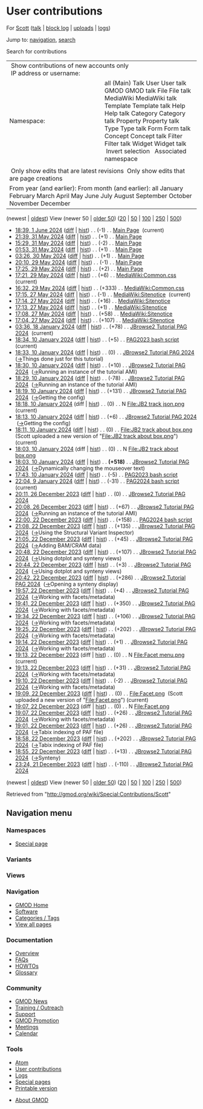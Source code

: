 <div id="mw-page-base" class="noprint">

</div>

<div id="mw-head-base" class="noprint">

</div>

<div id="content" class="mw-body" role="main">

<span id="top"></span>

<div id="mw-js-message" style="display:none;">

</div>



# <span dir="auto">User contributions</span>

<div id="bodyContent">

<div id="contentSub">

For [Scott](/wiki/User:Scott "User:Scott")
([talk](/wiki/User_talk:Scott "User talk:Scott") \| [block
log](/mediawiki/index.php?title=Special:Log/block&page=User%3AScott "Special:Log/block")
\| [uploads](/wiki/Special:ListFiles/Scott "Special:ListFiles/Scott") \|
[logs](/wiki/Special:Log/Scott "Special:Log/Scott"))

</div>

<div id="jump-to-nav" class="mw-jump">

Jump to: [navigation](#mw-navigation), [search](#p-search)

</div>

<div id="mw-content-text">

Search for contributions

<table class="mw-contributions-table">
<colgroup>
<col style="width: 50%" />
<col style="width: 50%" />
</colgroup>
<tbody>
<tr class="odd">
<td colspan="2"> Show contributions of new accounts only<br />
 IP address or username:</td>
</tr>
<tr class="even">
<td class="mw-label">Namespace:</td>
<td>all (Main) Talk User User talk GMOD GMOD talk File File talk
MediaWiki MediaWiki talk Template Template talk Help Help talk Category
Category talk Property Property talk Type Type talk Form Form talk
Concept Concept talk Filter Filter talk Widget Widget talk  
 Invert selection 
 Associated namespace </td>
</tr>
<tr class="odd">
<td colspan="2"></td>
</tr>
<tr class="even">
<td colspan="2"> Only show edits that are latest revisions
 Only show edits that are page creations</td>
</tr>
<tr class="odd">
<td colspan="2">From year (and earlier): From month (and earlier): all
January February March April May June July August September October
November December</td>
</tr>
</tbody>
</table>

(newest \| <a
href="/mediawiki/index.php?title=Special:Contributions/Scott&amp;dir=prev&amp;target=Scott"
class="mw-lastlink" rel="last"
title="Special:Contributions/Scott">oldest</a>) View (newer 50 \| <a
href="/mediawiki/index.php?title=Special:Contributions/Scott&amp;offset=20231221232427&amp;target=Scott"
class="mw-nextlink" rel="next" title="Special:Contributions/Scott">older
50</a>) (<a
href="/mediawiki/index.php?title=Special:Contributions/Scott&amp;offset=&amp;limit=20&amp;target=Scott"
class="mw-numlink" title="Special:Contributions/Scott">20</a> \| <a
href="/mediawiki/index.php?title=Special:Contributions/Scott&amp;offset=&amp;limit=50&amp;target=Scott"
class="mw-numlink" title="Special:Contributions/Scott">50</a> \| <a
href="/mediawiki/index.php?title=Special:Contributions/Scott&amp;offset=&amp;limit=100&amp;target=Scott"
class="mw-numlink" title="Special:Contributions/Scott">100</a> \| <a
href="/mediawiki/index.php?title=Special:Contributions/Scott&amp;offset=&amp;limit=250&amp;target=Scott"
class="mw-numlink" title="Special:Contributions/Scott">250</a> \| <a
href="/mediawiki/index.php?title=Special:Contributions/Scott&amp;offset=&amp;limit=500&amp;target=Scott"
class="mw-numlink" title="Special:Contributions/Scott">500</a>)

- <a href="/mediawiki/index.php?title=Main_Page&amp;oldid=28584"
  class="mw-changeslist-date" title="Main Page">18:39, 1 June 2024</a>
  ([diff](/mediawiki/index.php?title=Main_Page&diff=prev&oldid=28584 "Main Page")
  \|
  [hist](/mediawiki/index.php?title=Main_Page&action=history "Main Page"))
  <span class="mw-changeslist-separator">. .</span>
  <span class="mw-plusminus-neg" dir="ltr"
  title="4,613 bytes after change">(-1)</span>‎
  <span class="mw-changeslist-separator">. .</span>
  <a href="/wiki/Main_Page" class="mw-contributions-title"
  title="Main Page">Main Page</a> ‎
  <span class="mw-uctop">(current)</span>
- <a href="/mediawiki/index.php?title=Main_Page&amp;oldid=28583"
  class="mw-changeslist-date" title="Main Page">21:39, 31 May 2024</a>
  ([diff](/mediawiki/index.php?title=Main_Page&diff=prev&oldid=28583 "Main Page")
  \|
  [hist](/mediawiki/index.php?title=Main_Page&action=history "Main Page"))
  <span class="mw-changeslist-separator">. .</span>
  <span class="mw-plusminus-pos" dir="ltr"
  title="4,614 bytes after change">(+1)</span>‎
  <span class="mw-changeslist-separator">. .</span>
  <a href="/wiki/Main_Page" class="mw-contributions-title"
  title="Main Page">Main Page</a> ‎
- <a href="/mediawiki/index.php?title=Main_Page&amp;oldid=28582"
  class="mw-changeslist-date" title="Main Page">15:29, 31 May 2024</a>
  ([diff](/mediawiki/index.php?title=Main_Page&diff=prev&oldid=28582 "Main Page")
  \|
  [hist](/mediawiki/index.php?title=Main_Page&action=history "Main Page"))
  <span class="mw-changeslist-separator">. .</span>
  <span class="mw-plusminus-neg" dir="ltr"
  title="4,613 bytes after change">(-2)</span>‎
  <span class="mw-changeslist-separator">. .</span>
  <a href="/wiki/Main_Page" class="mw-contributions-title"
  title="Main Page">Main Page</a> ‎
- <a href="/mediawiki/index.php?title=Main_Page&amp;oldid=28581"
  class="mw-changeslist-date" title="Main Page">01:53, 31 May 2024</a>
  ([diff](/mediawiki/index.php?title=Main_Page&diff=prev&oldid=28581 "Main Page")
  \|
  [hist](/mediawiki/index.php?title=Main_Page&action=history "Main Page"))
  <span class="mw-changeslist-separator">. .</span>
  <span class="mw-plusminus-pos" dir="ltr"
  title="4,615 bytes after change">(+1)</span>‎
  <span class="mw-changeslist-separator">. .</span>
  <a href="/wiki/Main_Page" class="mw-contributions-title"
  title="Main Page">Main Page</a> ‎
- <a href="/mediawiki/index.php?title=Main_Page&amp;oldid=28580"
  class="mw-changeslist-date" title="Main Page">03:26, 30 May 2024</a>
  ([diff](/mediawiki/index.php?title=Main_Page&diff=prev&oldid=28580 "Main Page")
  \|
  [hist](/mediawiki/index.php?title=Main_Page&action=history "Main Page"))
  <span class="mw-changeslist-separator">. .</span>
  <span class="mw-plusminus-pos" dir="ltr"
  title="4,614 bytes after change">(+1)</span>‎
  <span class="mw-changeslist-separator">. .</span>
  <a href="/wiki/Main_Page" class="mw-contributions-title"
  title="Main Page">Main Page</a> ‎
- <a href="/mediawiki/index.php?title=Main_Page&amp;oldid=28579"
  class="mw-changeslist-date" title="Main Page">20:10, 29 May 2024</a>
  ([diff](/mediawiki/index.php?title=Main_Page&diff=prev&oldid=28579 "Main Page")
  \|
  [hist](/mediawiki/index.php?title=Main_Page&action=history "Main Page"))
  <span class="mw-changeslist-separator">. .</span>
  <span class="mw-plusminus-neg" dir="ltr"
  title="4,613 bytes after change">(-1)</span>‎
  <span class="mw-changeslist-separator">. .</span>
  <a href="/wiki/Main_Page" class="mw-contributions-title"
  title="Main Page">Main Page</a> ‎
- <a href="/mediawiki/index.php?title=Main_Page&amp;oldid=28578"
  class="mw-changeslist-date" title="Main Page">17:25, 29 May 2024</a>
  ([diff](/mediawiki/index.php?title=Main_Page&diff=prev&oldid=28578 "Main Page")
  \|
  [hist](/mediawiki/index.php?title=Main_Page&action=history "Main Page"))
  <span class="mw-changeslist-separator">. .</span>
  <span class="mw-plusminus-pos" dir="ltr"
  title="4,614 bytes after change">(+2)</span>‎
  <span class="mw-changeslist-separator">. .</span>
  <a href="/wiki/Main_Page" class="mw-contributions-title"
  title="Main Page">Main Page</a> ‎
- <a
  href="/mediawiki/index.php?title=MediaWiki:Common.css&amp;oldid=28577"
  class="mw-changeslist-date" title="MediaWiki:Common.css">17:21, 29 May
  2024</a>
  ([diff](/mediawiki/index.php?title=MediaWiki:Common.css&diff=prev&oldid=28577 "MediaWiki:Common.css")
  \|
  [hist](/mediawiki/index.php?title=MediaWiki:Common.css&action=history "MediaWiki:Common.css"))
  <span class="mw-changeslist-separator">. .</span>
  <span class="mw-plusminus-pos" dir="ltr"
  title="7,367 bytes after change">(+6)</span>‎
  <span class="mw-changeslist-separator">. .</span>
  <a href="/wiki/MediaWiki:Common.css" class="mw-contributions-title"
  title="MediaWiki:Common.css">MediaWiki:Common.css</a> ‎
  <span class="mw-uctop">(current)</span>
- <a
  href="/mediawiki/index.php?title=MediaWiki:Common.css&amp;oldid=28576"
  class="mw-changeslist-date" title="MediaWiki:Common.css">16:32, 29 May
  2024</a>
  ([diff](/mediawiki/index.php?title=MediaWiki:Common.css&diff=prev&oldid=28576 "MediaWiki:Common.css")
  \|
  [hist](/mediawiki/index.php?title=MediaWiki:Common.css&action=history "MediaWiki:Common.css"))
  <span class="mw-changeslist-separator">. .</span>
  <span class="mw-plusminus-pos" dir="ltr"
  title="7,361 bytes after change">(+333)</span>‎
  <span class="mw-changeslist-separator">. .</span>
  <a href="/wiki/MediaWiki:Common.css" class="mw-contributions-title"
  title="MediaWiki:Common.css">MediaWiki:Common.css</a> ‎
- <a
  href="/mediawiki/index.php?title=MediaWiki:Sitenotice&amp;oldid=28575"
  class="mw-changeslist-date" title="MediaWiki:Sitenotice">17:15, 27 May
  2024</a>
  ([diff](/mediawiki/index.php?title=MediaWiki:Sitenotice&diff=prev&oldid=28575 "MediaWiki:Sitenotice")
  \|
  [hist](/mediawiki/index.php?title=MediaWiki:Sitenotice&action=history "MediaWiki:Sitenotice"))
  <span class="mw-changeslist-separator">. .</span>
  <span class="mw-plusminus-neg" dir="ltr"
  title="181 bytes after change">(-1)</span>‎
  <span class="mw-changeslist-separator">. .</span>
  <a href="/wiki/MediaWiki:Sitenotice" class="mw-contributions-title"
  title="MediaWiki:Sitenotice">MediaWiki:Sitenotice</a> ‎
  <span class="mw-uctop">(current)</span>
- <a
  href="/mediawiki/index.php?title=MediaWiki:Sitenotice&amp;oldid=28574"
  class="mw-changeslist-date" title="MediaWiki:Sitenotice">17:14, 27 May
  2024</a>
  ([diff](/mediawiki/index.php?title=MediaWiki:Sitenotice&diff=prev&oldid=28574 "MediaWiki:Sitenotice")
  \|
  [hist](/mediawiki/index.php?title=MediaWiki:Sitenotice&action=history "MediaWiki:Sitenotice"))
  <span class="mw-changeslist-separator">. .</span>
  <span class="mw-plusminus-pos" dir="ltr"
  title="182 bytes after change">(+16)</span>‎
  <span class="mw-changeslist-separator">. .</span>
  <a href="/wiki/MediaWiki:Sitenotice" class="mw-contributions-title"
  title="MediaWiki:Sitenotice">MediaWiki:Sitenotice</a> ‎
- <a
  href="/mediawiki/index.php?title=MediaWiki:Sitenotice&amp;oldid=28573"
  class="mw-changeslist-date" title="MediaWiki:Sitenotice">17:13, 27 May
  2024</a>
  ([diff](/mediawiki/index.php?title=MediaWiki:Sitenotice&diff=prev&oldid=28573 "MediaWiki:Sitenotice")
  \|
  [hist](/mediawiki/index.php?title=MediaWiki:Sitenotice&action=history "MediaWiki:Sitenotice"))
  <span class="mw-changeslist-separator">. .</span>
  <span class="mw-plusminus-pos" dir="ltr"
  title="166 bytes after change">(+1)</span>‎
  <span class="mw-changeslist-separator">. .</span>
  <a href="/wiki/MediaWiki:Sitenotice" class="mw-contributions-title"
  title="MediaWiki:Sitenotice">MediaWiki:Sitenotice</a> ‎
- <a
  href="/mediawiki/index.php?title=MediaWiki:Sitenotice&amp;oldid=28572"
  class="mw-changeslist-date" title="MediaWiki:Sitenotice">17:08, 27 May
  2024</a>
  ([diff](/mediawiki/index.php?title=MediaWiki:Sitenotice&diff=prev&oldid=28572 "MediaWiki:Sitenotice")
  \|
  [hist](/mediawiki/index.php?title=MediaWiki:Sitenotice&action=history "MediaWiki:Sitenotice"))
  <span class="mw-changeslist-separator">. .</span>
  <span class="mw-plusminus-pos" dir="ltr"
  title="165 bytes after change">(+58)</span>‎
  <span class="mw-changeslist-separator">. .</span>
  <a href="/wiki/MediaWiki:Sitenotice" class="mw-contributions-title"
  title="MediaWiki:Sitenotice">MediaWiki:Sitenotice</a> ‎
- <a
  href="/mediawiki/index.php?title=MediaWiki:Sitenotice&amp;oldid=28571"
  class="mw-changeslist-date" title="MediaWiki:Sitenotice">17:04, 27 May
  2024</a>
  ([diff](/mediawiki/index.php?title=MediaWiki:Sitenotice&diff=prev&oldid=28571 "MediaWiki:Sitenotice")
  \|
  [hist](/mediawiki/index.php?title=MediaWiki:Sitenotice&action=history "MediaWiki:Sitenotice"))
  <span class="mw-changeslist-separator">. .</span>
  <span class="mw-plusminus-pos" dir="ltr"
  title="107 bytes after change">(+107)</span>‎
  <span class="mw-changeslist-separator">. .</span>
  <a href="/wiki/MediaWiki:Sitenotice" class="mw-contributions-title"
  title="MediaWiki:Sitenotice">MediaWiki:Sitenotice</a> ‎
- <a
  href="/mediawiki/index.php?title=JBrowse2_Tutorial_PAG_2024&amp;oldid=28552"
  class="mw-changeslist-date" title="JBrowse2 Tutorial PAG 2024">03:36, 18
  January 2024</a>
  ([diff](/mediawiki/index.php?title=JBrowse2_Tutorial_PAG_2024&diff=prev&oldid=28552 "JBrowse2 Tutorial PAG 2024")
  \|
  [hist](/mediawiki/index.php?title=JBrowse2_Tutorial_PAG_2024&action=history "JBrowse2 Tutorial PAG 2024"))
  <span class="mw-changeslist-separator">. .</span>
  <span class="mw-plusminus-pos" dir="ltr"
  title="39,794 bytes after change">(+78)</span>‎
  <span class="mw-changeslist-separator">. .</span>
  <a href="/wiki/JBrowse2_Tutorial_PAG_2024"
  class="mw-contributions-title"
  title="JBrowse2 Tutorial PAG 2024">JBrowse2 Tutorial PAG 2024</a> ‎
  <span class="mw-uctop">(current)</span>
- <a href="/mediawiki/index.php?title=PAG2023_bash_script&amp;oldid=28551"
  class="mw-changeslist-date" title="PAG2023 bash script">18:34, 10
  January 2024</a>
  ([diff](/mediawiki/index.php?title=PAG2023_bash_script&diff=prev&oldid=28551 "PAG2023 bash script")
  \|
  [hist](/mediawiki/index.php?title=PAG2023_bash_script&action=history "PAG2023 bash script"))
  <span class="mw-changeslist-separator">. .</span>
  <span class="mw-plusminus-pos" dir="ltr"
  title="2,999 bytes after change">(+5)</span>‎
  <span class="mw-changeslist-separator">. .</span>
  <a href="/wiki/PAG2023_bash_script" class="mw-contributions-title"
  title="PAG2023 bash script">PAG2023 bash script</a> ‎
  <span class="mw-uctop">(current)</span>
- <a
  href="/mediawiki/index.php?title=JBrowse2_Tutorial_PAG_2024&amp;oldid=28550"
  class="mw-changeslist-date" title="JBrowse2 Tutorial PAG 2024">18:33, 10
  January 2024</a>
  ([diff](/mediawiki/index.php?title=JBrowse2_Tutorial_PAG_2024&diff=prev&oldid=28550 "JBrowse2 Tutorial PAG 2024")
  \|
  [hist](/mediawiki/index.php?title=JBrowse2_Tutorial_PAG_2024&action=history "JBrowse2 Tutorial PAG 2024"))
  <span class="mw-changeslist-separator">. .</span>
  <span class="mw-plusminus-null" dir="ltr"
  title="39,716 bytes after change">(0)</span>‎
  <span class="mw-changeslist-separator">. .</span>
  <a href="/wiki/JBrowse2_Tutorial_PAG_2024"
  class="mw-contributions-title"
  title="JBrowse2 Tutorial PAG 2024">JBrowse2 Tutorial PAG 2024</a> ‎
  <span class="comment">([→](/wiki/JBrowse2_Tutorial_PAG_2024#Things_done_just_for_this_tutorial "JBrowse2 Tutorial PAG 2024")‎<span dir="auto"><span class="autocomment">Things
  done just for this tutorial</span></span>)</span>
- <a
  href="/mediawiki/index.php?title=JBrowse2_Tutorial_PAG_2024&amp;oldid=28549"
  class="mw-changeslist-date" title="JBrowse2 Tutorial PAG 2024">18:30, 10
  January 2024</a>
  ([diff](/mediawiki/index.php?title=JBrowse2_Tutorial_PAG_2024&diff=prev&oldid=28549 "JBrowse2 Tutorial PAG 2024")
  \|
  [hist](/mediawiki/index.php?title=JBrowse2_Tutorial_PAG_2024&action=history "JBrowse2 Tutorial PAG 2024"))
  <span class="mw-changeslist-separator">. .</span>
  <span class="mw-plusminus-pos" dir="ltr"
  title="39,716 bytes after change">(+10)</span>‎
  <span class="mw-changeslist-separator">. .</span>
  <a href="/wiki/JBrowse2_Tutorial_PAG_2024"
  class="mw-contributions-title"
  title="JBrowse2 Tutorial PAG 2024">JBrowse2 Tutorial PAG 2024</a> ‎
  <span class="comment">([→](/wiki/JBrowse2_Tutorial_PAG_2024#Running_an_instance_of_the_tutorial_AMI "JBrowse2 Tutorial PAG 2024")‎<span dir="auto"><span class="autocomment">Running
  an instance of the tutorial AMI</span></span>)</span>
- <a
  href="/mediawiki/index.php?title=JBrowse2_Tutorial_PAG_2024&amp;oldid=28548"
  class="mw-changeslist-date" title="JBrowse2 Tutorial PAG 2024">18:29, 10
  January 2024</a>
  ([diff](/mediawiki/index.php?title=JBrowse2_Tutorial_PAG_2024&diff=prev&oldid=28548 "JBrowse2 Tutorial PAG 2024")
  \|
  [hist](/mediawiki/index.php?title=JBrowse2_Tutorial_PAG_2024&action=history "JBrowse2 Tutorial PAG 2024"))
  <span class="mw-changeslist-separator">. .</span>
  <span class="mw-plusminus-neg" dir="ltr"
  title="39,706 bytes after change">(-78)</span>‎
  <span class="mw-changeslist-separator">. .</span>
  <a href="/wiki/JBrowse2_Tutorial_PAG_2024"
  class="mw-contributions-title"
  title="JBrowse2 Tutorial PAG 2024">JBrowse2 Tutorial PAG 2024</a> ‎
  <span class="comment">([→](/wiki/JBrowse2_Tutorial_PAG_2024#Running_an_instance_of_the_tutorial_AMI "JBrowse2 Tutorial PAG 2024")‎<span dir="auto"><span class="autocomment">Running
  an instance of the tutorial AMI</span></span>)</span>
- <a
  href="/mediawiki/index.php?title=JBrowse2_Tutorial_PAG_2024&amp;oldid=28547"
  class="mw-changeslist-date" title="JBrowse2 Tutorial PAG 2024">18:19, 10
  January 2024</a>
  ([diff](/mediawiki/index.php?title=JBrowse2_Tutorial_PAG_2024&diff=prev&oldid=28547 "JBrowse2 Tutorial PAG 2024")
  \|
  [hist](/mediawiki/index.php?title=JBrowse2_Tutorial_PAG_2024&action=history "JBrowse2 Tutorial PAG 2024"))
  <span class="mw-changeslist-separator">. .</span>
  <span class="mw-plusminus-pos" dir="ltr"
  title="39,784 bytes after change">(+131)</span>‎
  <span class="mw-changeslist-separator">. .</span>
  <a href="/wiki/JBrowse2_Tutorial_PAG_2024"
  class="mw-contributions-title"
  title="JBrowse2 Tutorial PAG 2024">JBrowse2 Tutorial PAG 2024</a> ‎
  <span class="comment">([→](/wiki/JBrowse2_Tutorial_PAG_2024#Getting_the_config "JBrowse2 Tutorial PAG 2024")‎<span dir="auto"><span class="autocomment">Getting
  the config</span></span>)</span>
- <a
  href="/mediawiki/index.php?title=File:JB2_track_json.png&amp;oldid=28546"
  class="mw-changeslist-date" title="File:JB2 track json.png">18:18, 10
  January 2024</a> (diff \|
  [hist](/mediawiki/index.php?title=File:JB2_track_json.png&action=history "File:JB2 track json.png"))
  <span class="mw-changeslist-separator">. .</span>
  <span class="mw-plusminus-null" dir="ltr"
  title="0 bytes after change">(0)</span>‎
  <span class="mw-changeslist-separator">. .</span> N
  <a href="/wiki/File:JB2_track_json.png" class="mw-contributions-title"
  title="File:JB2 track json.png">File:JB2 track json.png</a> ‎
  <span class="mw-uctop">(current)</span>
- <a
  href="/mediawiki/index.php?title=JBrowse2_Tutorial_PAG_2024&amp;oldid=28545"
  class="mw-changeslist-date" title="JBrowse2 Tutorial PAG 2024">18:13, 10
  January 2024</a>
  ([diff](/mediawiki/index.php?title=JBrowse2_Tutorial_PAG_2024&diff=prev&oldid=28545 "JBrowse2 Tutorial PAG 2024")
  \|
  [hist](/mediawiki/index.php?title=JBrowse2_Tutorial_PAG_2024&action=history "JBrowse2 Tutorial PAG 2024"))
  <span class="mw-changeslist-separator">. .</span>
  <span class="mw-plusminus-pos" dir="ltr"
  title="39,653 bytes after change">(+6)</span>‎
  <span class="mw-changeslist-separator">. .</span>
  <a href="/wiki/JBrowse2_Tutorial_PAG_2024"
  class="mw-contributions-title"
  title="JBrowse2 Tutorial PAG 2024">JBrowse2 Tutorial PAG 2024</a> ‎
  <span class="comment">([→](/wiki/JBrowse2_Tutorial_PAG_2024#Getting_the_config "JBrowse2 Tutorial PAG 2024")‎<span dir="auto"><span class="autocomment">Getting
  the config</span></span>)</span>
- <a
  href="/mediawiki/index.php?title=File:JB2_track_about_box.png&amp;oldid=28544"
  class="mw-changeslist-date" title="File:JB2 track about box.png">18:11,
  10 January 2024</a>
  ([diff](/mediawiki/index.php?title=File:JB2_track_about_box.png&diff=prev&oldid=28544 "File:JB2 track about box.png")
  \|
  [hist](/mediawiki/index.php?title=File:JB2_track_about_box.png&action=history "File:JB2 track about box.png"))
  <span class="mw-changeslist-separator">. .</span>
  <span class="mw-plusminus-null" dir="ltr"
  title="0 bytes after change">(0)</span>‎
  <span class="mw-changeslist-separator">. .</span>
  <a href="/wiki/File:JB2_track_about_box.png"
  class="mw-contributions-title"
  title="File:JB2 track about box.png">File:JB2 track about box.png</a> ‎
  <span class="comment">(Scott uploaded a new version of "[File:JB2
  track about
  box.png](/wiki/File:JB2_track_about_box.png "File:JB2 track about box.png")")</span>
  <span class="mw-uctop">(current)</span>
- <a
  href="/mediawiki/index.php?title=File:JB2_track_about_box.png&amp;oldid=28543"
  class="mw-changeslist-date" title="File:JB2 track about box.png">18:03,
  10 January 2024</a> (diff \|
  [hist](/mediawiki/index.php?title=File:JB2_track_about_box.png&action=history "File:JB2 track about box.png"))
  <span class="mw-changeslist-separator">. .</span>
  <span class="mw-plusminus-null" dir="ltr"
  title="0 bytes after change">(0)</span>‎
  <span class="mw-changeslist-separator">. .</span> N
  <a href="/wiki/File:JB2_track_about_box.png"
  class="mw-contributions-title"
  title="File:JB2 track about box.png">File:JB2 track about box.png</a> ‎
- <a
  href="/mediawiki/index.php?title=JBrowse2_Tutorial_PAG_2024&amp;oldid=28542"
  class="mw-changeslist-date" title="JBrowse2 Tutorial PAG 2024">18:03, 10
  January 2024</a>
  ([diff](/mediawiki/index.php?title=JBrowse2_Tutorial_PAG_2024&diff=prev&oldid=28542 "JBrowse2 Tutorial PAG 2024")
  \|
  [hist](/mediawiki/index.php?title=JBrowse2_Tutorial_PAG_2024&action=history "JBrowse2 Tutorial PAG 2024"))
  <span class="mw-changeslist-separator">. .</span> **(+518)**‎
  <span class="mw-changeslist-separator">. .</span>
  <a href="/wiki/JBrowse2_Tutorial_PAG_2024"
  class="mw-contributions-title"
  title="JBrowse2 Tutorial PAG 2024">JBrowse2 Tutorial PAG 2024</a> ‎
  <span class="comment">([→](/wiki/JBrowse2_Tutorial_PAG_2024#Dynamically_changing_the_mouseover_text "JBrowse2 Tutorial PAG 2024")‎<span dir="auto"><span class="autocomment">Dynamically
  changing the mouseover text</span></span>)</span>
- <a href="/mediawiki/index.php?title=PAG2023_bash_script&amp;oldid=28541"
  class="mw-changeslist-date" title="PAG2023 bash script">17:43, 10
  January 2024</a>
  ([diff](/mediawiki/index.php?title=PAG2023_bash_script&diff=prev&oldid=28541 "PAG2023 bash script")
  \|
  [hist](/mediawiki/index.php?title=PAG2023_bash_script&action=history "PAG2023 bash script"))
  <span class="mw-changeslist-separator">. .</span>
  <span class="mw-plusminus-neg" dir="ltr"
  title="2,994 bytes after change">(-5)</span>‎
  <span class="mw-changeslist-separator">. .</span>
  <a href="/wiki/PAG2023_bash_script" class="mw-contributions-title"
  title="PAG2023 bash script">PAG2023 bash script</a> ‎
- <a href="/mediawiki/index.php?title=PAG2024_bash_script&amp;oldid=28540"
  class="mw-changeslist-date" title="PAG2024 bash script">22:04, 9 January
  2024</a>
  ([diff](/mediawiki/index.php?title=PAG2024_bash_script&diff=prev&oldid=28540 "PAG2024 bash script")
  \|
  [hist](/mediawiki/index.php?title=PAG2024_bash_script&action=history "PAG2024 bash script"))
  <span class="mw-changeslist-separator">. .</span>
  <span class="mw-plusminus-neg" dir="ltr"
  title="4,432 bytes after change">(-31)</span>‎
  <span class="mw-changeslist-separator">. .</span>
  <a href="/wiki/PAG2024_bash_script" class="mw-contributions-title"
  title="PAG2024 bash script">PAG2024 bash script</a> ‎
  <span class="mw-uctop">(current)</span>
- <a
  href="/mediawiki/index.php?title=JBrowse2_Tutorial_PAG_2024&amp;oldid=28539"
  class="mw-changeslist-date" title="JBrowse2 Tutorial PAG 2024">20:11, 26
  December 2023</a>
  ([diff](/mediawiki/index.php?title=JBrowse2_Tutorial_PAG_2024&diff=prev&oldid=28539 "JBrowse2 Tutorial PAG 2024")
  \|
  [hist](/mediawiki/index.php?title=JBrowse2_Tutorial_PAG_2024&action=history "JBrowse2 Tutorial PAG 2024"))
  <span class="mw-changeslist-separator">. .</span>
  <span class="mw-plusminus-null" dir="ltr"
  title="39,129 bytes after change">(0)</span>‎
  <span class="mw-changeslist-separator">. .</span>
  <a href="/wiki/JBrowse2_Tutorial_PAG_2024"
  class="mw-contributions-title"
  title="JBrowse2 Tutorial PAG 2024">JBrowse2 Tutorial PAG 2024</a> ‎
- <a
  href="/mediawiki/index.php?title=JBrowse2_Tutorial_PAG_2024&amp;oldid=28538"
  class="mw-changeslist-date" title="JBrowse2 Tutorial PAG 2024">20:08, 26
  December 2023</a>
  ([diff](/mediawiki/index.php?title=JBrowse2_Tutorial_PAG_2024&diff=prev&oldid=28538 "JBrowse2 Tutorial PAG 2024")
  \|
  [hist](/mediawiki/index.php?title=JBrowse2_Tutorial_PAG_2024&action=history "JBrowse2 Tutorial PAG 2024"))
  <span class="mw-changeslist-separator">. .</span>
  <span class="mw-plusminus-pos" dir="ltr"
  title="39,129 bytes after change">(+67)</span>‎
  <span class="mw-changeslist-separator">. .</span>
  <a href="/wiki/JBrowse2_Tutorial_PAG_2024"
  class="mw-contributions-title"
  title="JBrowse2 Tutorial PAG 2024">JBrowse2 Tutorial PAG 2024</a> ‎
  <span class="comment">([→](/wiki/JBrowse2_Tutorial_PAG_2024#Running_an_instance_of_the_tutorial_AMI "JBrowse2 Tutorial PAG 2024")‎<span dir="auto"><span class="autocomment">Running
  an instance of the tutorial AMI</span></span>)</span>
- <a href="/mediawiki/index.php?title=PAG2024_bash_script&amp;oldid=28537"
  class="mw-changeslist-date" title="PAG2024 bash script">22:00, 22
  December 2023</a>
  ([diff](/mediawiki/index.php?title=PAG2024_bash_script&diff=prev&oldid=28537 "PAG2024 bash script")
  \|
  [hist](/mediawiki/index.php?title=PAG2024_bash_script&action=history "PAG2024 bash script"))
  <span class="mw-changeslist-separator">. .</span>
  <span class="mw-plusminus-pos" dir="ltr"
  title="4,463 bytes after change">(+158)</span>‎
  <span class="mw-changeslist-separator">. .</span>
  <a href="/wiki/PAG2024_bash_script" class="mw-contributions-title"
  title="PAG2024 bash script">PAG2024 bash script</a> ‎
- <a
  href="/mediawiki/index.php?title=JBrowse2_Tutorial_PAG_2024&amp;oldid=28536"
  class="mw-changeslist-date" title="JBrowse2 Tutorial PAG 2024">21:08, 22
  December 2023</a>
  ([diff](/mediawiki/index.php?title=JBrowse2_Tutorial_PAG_2024&diff=prev&oldid=28536 "JBrowse2 Tutorial PAG 2024")
  \|
  [hist](/mediawiki/index.php?title=JBrowse2_Tutorial_PAG_2024&action=history "JBrowse2 Tutorial PAG 2024"))
  <span class="mw-changeslist-separator">. .</span>
  <span class="mw-plusminus-pos" dir="ltr"
  title="39,062 bytes after change">(+135)</span>‎
  <span class="mw-changeslist-separator">. .</span>
  <a href="/wiki/JBrowse2_Tutorial_PAG_2024"
  class="mw-contributions-title"
  title="JBrowse2 Tutorial PAG 2024">JBrowse2 Tutorial PAG 2024</a> ‎
  <span class="comment">([→](/wiki/JBrowse2_Tutorial_PAG_2024#Using_the_Structural_Variant_Inspector "JBrowse2 Tutorial PAG 2024")‎<span dir="auto"><span class="autocomment">Using
  the Structural Variant Inspector</span></span>)</span>
- <a
  href="/mediawiki/index.php?title=JBrowse2_Tutorial_PAG_2024&amp;oldid=28535"
  class="mw-changeslist-date" title="JBrowse2 Tutorial PAG 2024">21:05, 22
  December 2023</a>
  ([diff](/mediawiki/index.php?title=JBrowse2_Tutorial_PAG_2024&diff=prev&oldid=28535 "JBrowse2 Tutorial PAG 2024")
  \|
  [hist](/mediawiki/index.php?title=JBrowse2_Tutorial_PAG_2024&action=history "JBrowse2 Tutorial PAG 2024"))
  <span class="mw-changeslist-separator">. .</span>
  <span class="mw-plusminus-pos" dir="ltr"
  title="38,927 bytes after change">(+45)</span>‎
  <span class="mw-changeslist-separator">. .</span>
  <a href="/wiki/JBrowse2_Tutorial_PAG_2024"
  class="mw-contributions-title"
  title="JBrowse2 Tutorial PAG 2024">JBrowse2 Tutorial PAG 2024</a> ‎
  <span class="comment">([→](/wiki/JBrowse2_Tutorial_PAG_2024#Adding_BAM.2FCRAM_data "JBrowse2 Tutorial PAG 2024")‎<span dir="auto"><span class="autocomment">Adding
  BAM/CRAM data</span></span>)</span>
- <a
  href="/mediawiki/index.php?title=JBrowse2_Tutorial_PAG_2024&amp;oldid=28534"
  class="mw-changeslist-date" title="JBrowse2 Tutorial PAG 2024">20:48, 22
  December 2023</a>
  ([diff](/mediawiki/index.php?title=JBrowse2_Tutorial_PAG_2024&diff=prev&oldid=28534 "JBrowse2 Tutorial PAG 2024")
  \|
  [hist](/mediawiki/index.php?title=JBrowse2_Tutorial_PAG_2024&action=history "JBrowse2 Tutorial PAG 2024"))
  <span class="mw-changeslist-separator">. .</span>
  <span class="mw-plusminus-pos" dir="ltr"
  title="38,882 bytes after change">(+107)</span>‎
  <span class="mw-changeslist-separator">. .</span>
  <a href="/wiki/JBrowse2_Tutorial_PAG_2024"
  class="mw-contributions-title"
  title="JBrowse2 Tutorial PAG 2024">JBrowse2 Tutorial PAG 2024</a> ‎
  <span class="comment">([→](/wiki/JBrowse2_Tutorial_PAG_2024#Using_dotplot_and_synteny_views "JBrowse2 Tutorial PAG 2024")‎<span dir="auto"><span class="autocomment">Using
  dotplot and synteny views</span></span>)</span>
- <a
  href="/mediawiki/index.php?title=JBrowse2_Tutorial_PAG_2024&amp;oldid=28533"
  class="mw-changeslist-date" title="JBrowse2 Tutorial PAG 2024">20:44, 22
  December 2023</a>
  ([diff](/mediawiki/index.php?title=JBrowse2_Tutorial_PAG_2024&diff=prev&oldid=28533 "JBrowse2 Tutorial PAG 2024")
  \|
  [hist](/mediawiki/index.php?title=JBrowse2_Tutorial_PAG_2024&action=history "JBrowse2 Tutorial PAG 2024"))
  <span class="mw-changeslist-separator">. .</span>
  <span class="mw-plusminus-pos" dir="ltr"
  title="38,775 bytes after change">(+3)</span>‎
  <span class="mw-changeslist-separator">. .</span>
  <a href="/wiki/JBrowse2_Tutorial_PAG_2024"
  class="mw-contributions-title"
  title="JBrowse2 Tutorial PAG 2024">JBrowse2 Tutorial PAG 2024</a> ‎
  <span class="comment">([→](/wiki/JBrowse2_Tutorial_PAG_2024#Using_dotplot_and_synteny_views "JBrowse2 Tutorial PAG 2024")‎<span dir="auto"><span class="autocomment">Using
  dotplot and synteny views</span></span>)</span>
- <a
  href="/mediawiki/index.php?title=JBrowse2_Tutorial_PAG_2024&amp;oldid=28532"
  class="mw-changeslist-date" title="JBrowse2 Tutorial PAG 2024">20:42, 22
  December 2023</a>
  ([diff](/mediawiki/index.php?title=JBrowse2_Tutorial_PAG_2024&diff=prev&oldid=28532 "JBrowse2 Tutorial PAG 2024")
  \|
  [hist](/mediawiki/index.php?title=JBrowse2_Tutorial_PAG_2024&action=history "JBrowse2 Tutorial PAG 2024"))
  <span class="mw-changeslist-separator">. .</span>
  <span class="mw-plusminus-pos" dir="ltr"
  title="38,772 bytes after change">(+286)</span>‎
  <span class="mw-changeslist-separator">. .</span>
  <a href="/wiki/JBrowse2_Tutorial_PAG_2024"
  class="mw-contributions-title"
  title="JBrowse2 Tutorial PAG 2024">JBrowse2 Tutorial PAG 2024</a> ‎
  <span class="comment">([→](/wiki/JBrowse2_Tutorial_PAG_2024#Opening_a_synteny_display "JBrowse2 Tutorial PAG 2024")‎<span dir="auto"><span class="autocomment">Opening
  a synteny display</span></span>)</span>
- <a
  href="/mediawiki/index.php?title=JBrowse2_Tutorial_PAG_2024&amp;oldid=28531"
  class="mw-changeslist-date" title="JBrowse2 Tutorial PAG 2024">19:57, 22
  December 2023</a>
  ([diff](/mediawiki/index.php?title=JBrowse2_Tutorial_PAG_2024&diff=prev&oldid=28531 "JBrowse2 Tutorial PAG 2024")
  \|
  [hist](/mediawiki/index.php?title=JBrowse2_Tutorial_PAG_2024&action=history "JBrowse2 Tutorial PAG 2024"))
  <span class="mw-changeslist-separator">. .</span>
  <span class="mw-plusminus-pos" dir="ltr"
  title="38,486 bytes after change">(+4)</span>‎
  <span class="mw-changeslist-separator">. .</span>
  <a href="/wiki/JBrowse2_Tutorial_PAG_2024"
  class="mw-contributions-title"
  title="JBrowse2 Tutorial PAG 2024">JBrowse2 Tutorial PAG 2024</a> ‎
  <span class="comment">([→](/wiki/JBrowse2_Tutorial_PAG_2024#Working_with_facets.2Fmetadata "JBrowse2 Tutorial PAG 2024")‎<span dir="auto"><span class="autocomment">Working
  with facets/metadata</span></span>)</span>
- <a
  href="/mediawiki/index.php?title=JBrowse2_Tutorial_PAG_2024&amp;oldid=28530"
  class="mw-changeslist-date" title="JBrowse2 Tutorial PAG 2024">19:41, 22
  December 2023</a>
  ([diff](/mediawiki/index.php?title=JBrowse2_Tutorial_PAG_2024&diff=prev&oldid=28530 "JBrowse2 Tutorial PAG 2024")
  \|
  [hist](/mediawiki/index.php?title=JBrowse2_Tutorial_PAG_2024&action=history "JBrowse2 Tutorial PAG 2024"))
  <span class="mw-changeslist-separator">. .</span>
  <span class="mw-plusminus-pos" dir="ltr"
  title="38,482 bytes after change">(+350)</span>‎
  <span class="mw-changeslist-separator">. .</span>
  <a href="/wiki/JBrowse2_Tutorial_PAG_2024"
  class="mw-contributions-title"
  title="JBrowse2 Tutorial PAG 2024">JBrowse2 Tutorial PAG 2024</a> ‎
  <span class="comment">([→](/wiki/JBrowse2_Tutorial_PAG_2024#Working_with_facets.2Fmetadata "JBrowse2 Tutorial PAG 2024")‎<span dir="auto"><span class="autocomment">Working
  with facets/metadata</span></span>)</span>
- <a
  href="/mediawiki/index.php?title=JBrowse2_Tutorial_PAG_2024&amp;oldid=28529"
  class="mw-changeslist-date" title="JBrowse2 Tutorial PAG 2024">19:34, 22
  December 2023</a>
  ([diff](/mediawiki/index.php?title=JBrowse2_Tutorial_PAG_2024&diff=prev&oldid=28529 "JBrowse2 Tutorial PAG 2024")
  \|
  [hist](/mediawiki/index.php?title=JBrowse2_Tutorial_PAG_2024&action=history "JBrowse2 Tutorial PAG 2024"))
  <span class="mw-changeslist-separator">. .</span>
  <span class="mw-plusminus-pos" dir="ltr"
  title="38,132 bytes after change">(+106)</span>‎
  <span class="mw-changeslist-separator">. .</span>
  <a href="/wiki/JBrowse2_Tutorial_PAG_2024"
  class="mw-contributions-title"
  title="JBrowse2 Tutorial PAG 2024">JBrowse2 Tutorial PAG 2024</a> ‎
  <span class="comment">([→](/wiki/JBrowse2_Tutorial_PAG_2024#Working_with_facets.2Fmetadata "JBrowse2 Tutorial PAG 2024")‎<span dir="auto"><span class="autocomment">Working
  with facets/metadata</span></span>)</span>
- <a
  href="/mediawiki/index.php?title=JBrowse2_Tutorial_PAG_2024&amp;oldid=28528"
  class="mw-changeslist-date" title="JBrowse2 Tutorial PAG 2024">19:25, 22
  December 2023</a>
  ([diff](/mediawiki/index.php?title=JBrowse2_Tutorial_PAG_2024&diff=prev&oldid=28528 "JBrowse2 Tutorial PAG 2024")
  \|
  [hist](/mediawiki/index.php?title=JBrowse2_Tutorial_PAG_2024&action=history "JBrowse2 Tutorial PAG 2024"))
  <span class="mw-changeslist-separator">. .</span>
  <span class="mw-plusminus-pos" dir="ltr"
  title="38,026 bytes after change">(+202)</span>‎
  <span class="mw-changeslist-separator">. .</span>
  <a href="/wiki/JBrowse2_Tutorial_PAG_2024"
  class="mw-contributions-title"
  title="JBrowse2 Tutorial PAG 2024">JBrowse2 Tutorial PAG 2024</a> ‎
  <span class="comment">([→](/wiki/JBrowse2_Tutorial_PAG_2024#Working_with_facets.2Fmetadata "JBrowse2 Tutorial PAG 2024")‎<span dir="auto"><span class="autocomment">Working
  with facets/metadata</span></span>)</span>
- <a
  href="/mediawiki/index.php?title=JBrowse2_Tutorial_PAG_2024&amp;oldid=28527"
  class="mw-changeslist-date" title="JBrowse2 Tutorial PAG 2024">19:14, 22
  December 2023</a>
  ([diff](/mediawiki/index.php?title=JBrowse2_Tutorial_PAG_2024&diff=prev&oldid=28527 "JBrowse2 Tutorial PAG 2024")
  \|
  [hist](/mediawiki/index.php?title=JBrowse2_Tutorial_PAG_2024&action=history "JBrowse2 Tutorial PAG 2024"))
  <span class="mw-changeslist-separator">. .</span>
  <span class="mw-plusminus-pos" dir="ltr"
  title="37,824 bytes after change">(+1)</span>‎
  <span class="mw-changeslist-separator">. .</span>
  <a href="/wiki/JBrowse2_Tutorial_PAG_2024"
  class="mw-contributions-title"
  title="JBrowse2 Tutorial PAG 2024">JBrowse2 Tutorial PAG 2024</a> ‎
  <span class="comment">([→](/wiki/JBrowse2_Tutorial_PAG_2024#Working_with_facets.2Fmetadata "JBrowse2 Tutorial PAG 2024")‎<span dir="auto"><span class="autocomment">Working
  with facets/metadata</span></span>)</span>
- <a href="/mediawiki/index.php?title=File:Facet_menu.png&amp;oldid=28526"
  class="mw-changeslist-date" title="File:Facet menu.png">19:13, 22
  December 2023</a> (diff \|
  [hist](/mediawiki/index.php?title=File:Facet_menu.png&action=history "File:Facet menu.png"))
  <span class="mw-changeslist-separator">. .</span>
  <span class="mw-plusminus-null" dir="ltr"
  title="0 bytes after change">(0)</span>‎
  <span class="mw-changeslist-separator">. .</span> N
  <a href="/wiki/File:Facet_menu.png" class="mw-contributions-title"
  title="File:Facet menu.png">File:Facet menu.png</a> ‎
  <span class="mw-uctop">(current)</span>
- <a
  href="/mediawiki/index.php?title=JBrowse2_Tutorial_PAG_2024&amp;oldid=28525"
  class="mw-changeslist-date" title="JBrowse2 Tutorial PAG 2024">19:13, 22
  December 2023</a>
  ([diff](/mediawiki/index.php?title=JBrowse2_Tutorial_PAG_2024&diff=prev&oldid=28525 "JBrowse2 Tutorial PAG 2024")
  \|
  [hist](/mediawiki/index.php?title=JBrowse2_Tutorial_PAG_2024&action=history "JBrowse2 Tutorial PAG 2024"))
  <span class="mw-changeslist-separator">. .</span>
  <span class="mw-plusminus-pos" dir="ltr"
  title="37,823 bytes after change">(+31)</span>‎
  <span class="mw-changeslist-separator">. .</span>
  <a href="/wiki/JBrowse2_Tutorial_PAG_2024"
  class="mw-contributions-title"
  title="JBrowse2 Tutorial PAG 2024">JBrowse2 Tutorial PAG 2024</a> ‎
  <span class="comment">([→](/wiki/JBrowse2_Tutorial_PAG_2024#Working_with_facets.2Fmetadata "JBrowse2 Tutorial PAG 2024")‎<span dir="auto"><span class="autocomment">Working
  with facets/metadata</span></span>)</span>
- <a
  href="/mediawiki/index.php?title=JBrowse2_Tutorial_PAG_2024&amp;oldid=28524"
  class="mw-changeslist-date" title="JBrowse2 Tutorial PAG 2024">19:10, 22
  December 2023</a>
  ([diff](/mediawiki/index.php?title=JBrowse2_Tutorial_PAG_2024&diff=prev&oldid=28524 "JBrowse2 Tutorial PAG 2024")
  \|
  [hist](/mediawiki/index.php?title=JBrowse2_Tutorial_PAG_2024&action=history "JBrowse2 Tutorial PAG 2024"))
  <span class="mw-changeslist-separator">. .</span>
  <span class="mw-plusminus-neg" dir="ltr"
  title="37,792 bytes after change">(-2)</span>‎
  <span class="mw-changeslist-separator">. .</span>
  <a href="/wiki/JBrowse2_Tutorial_PAG_2024"
  class="mw-contributions-title"
  title="JBrowse2 Tutorial PAG 2024">JBrowse2 Tutorial PAG 2024</a> ‎
  <span class="comment">([→](/wiki/JBrowse2_Tutorial_PAG_2024#Working_with_facets.2Fmetadata "JBrowse2 Tutorial PAG 2024")‎<span dir="auto"><span class="autocomment">Working
  with facets/metadata</span></span>)</span>
- <a href="/mediawiki/index.php?title=File:Facet.png&amp;oldid=28523"
  class="mw-changeslist-date" title="File:Facet.png">19:09, 22 December
  2023</a>
  ([diff](/mediawiki/index.php?title=File:Facet.png&diff=prev&oldid=28523 "File:Facet.png")
  \|
  [hist](/mediawiki/index.php?title=File:Facet.png&action=history "File:Facet.png"))
  <span class="mw-changeslist-separator">. .</span>
  <span class="mw-plusminus-null" dir="ltr"
  title="0 bytes after change">(0)</span>‎
  <span class="mw-changeslist-separator">. .</span>
  <a href="/wiki/File:Facet.png" class="mw-contributions-title"
  title="File:Facet.png">File:Facet.png</a> ‎
  <span class="comment">(Scott uploaded a new version of
  "[File:Facet.png](/wiki/File:Facet.png "File:Facet.png")")</span>
  <span class="mw-uctop">(current)</span>
- <a href="/mediawiki/index.php?title=File:Facet.png&amp;oldid=28522"
  class="mw-changeslist-date" title="File:Facet.png">19:07, 22 December
  2023</a> (diff \|
  [hist](/mediawiki/index.php?title=File:Facet.png&action=history "File:Facet.png"))
  <span class="mw-changeslist-separator">. .</span>
  <span class="mw-plusminus-null" dir="ltr"
  title="0 bytes after change">(0)</span>‎
  <span class="mw-changeslist-separator">. .</span> N
  <a href="/wiki/File:Facet.png" class="mw-contributions-title"
  title="File:Facet.png">File:Facet.png</a> ‎
- <a
  href="/mediawiki/index.php?title=JBrowse2_Tutorial_PAG_2024&amp;oldid=28521"
  class="mw-changeslist-date" title="JBrowse2 Tutorial PAG 2024">19:07, 22
  December 2023</a>
  ([diff](/mediawiki/index.php?title=JBrowse2_Tutorial_PAG_2024&diff=prev&oldid=28521 "JBrowse2 Tutorial PAG 2024")
  \|
  [hist](/mediawiki/index.php?title=JBrowse2_Tutorial_PAG_2024&action=history "JBrowse2 Tutorial PAG 2024"))
  <span class="mw-changeslist-separator">. .</span>
  <span class="mw-plusminus-pos" dir="ltr"
  title="37,794 bytes after change">(+26)</span>‎
  <span class="mw-changeslist-separator">. .</span>
  <a href="/wiki/JBrowse2_Tutorial_PAG_2024"
  class="mw-contributions-title"
  title="JBrowse2 Tutorial PAG 2024">JBrowse2 Tutorial PAG 2024</a> ‎
  <span class="comment">([→](/wiki/JBrowse2_Tutorial_PAG_2024#Working_with_facets.2Fmetadata "JBrowse2 Tutorial PAG 2024")‎<span dir="auto"><span class="autocomment">Working
  with facets/metadata</span></span>)</span>
- <a
  href="/mediawiki/index.php?title=JBrowse2_Tutorial_PAG_2024&amp;oldid=28520"
  class="mw-changeslist-date" title="JBrowse2 Tutorial PAG 2024">19:01, 22
  December 2023</a>
  ([diff](/mediawiki/index.php?title=JBrowse2_Tutorial_PAG_2024&diff=prev&oldid=28520 "JBrowse2 Tutorial PAG 2024")
  \|
  [hist](/mediawiki/index.php?title=JBrowse2_Tutorial_PAG_2024&action=history "JBrowse2 Tutorial PAG 2024"))
  <span class="mw-changeslist-separator">. .</span>
  <span class="mw-plusminus-pos" dir="ltr"
  title="37,768 bytes after change">(+26)</span>‎
  <span class="mw-changeslist-separator">. .</span>
  <a href="/wiki/JBrowse2_Tutorial_PAG_2024"
  class="mw-contributions-title"
  title="JBrowse2 Tutorial PAG 2024">JBrowse2 Tutorial PAG 2024</a> ‎
  <span class="comment">([→](/wiki/JBrowse2_Tutorial_PAG_2024#Tabix_indexing_of_PAF_file "JBrowse2 Tutorial PAG 2024")‎<span dir="auto"><span class="autocomment">Tabix
  indexing of PAF file</span></span>)</span>
- <a
  href="/mediawiki/index.php?title=JBrowse2_Tutorial_PAG_2024&amp;oldid=28519"
  class="mw-changeslist-date" title="JBrowse2 Tutorial PAG 2024">18:58, 22
  December 2023</a>
  ([diff](/mediawiki/index.php?title=JBrowse2_Tutorial_PAG_2024&diff=prev&oldid=28519 "JBrowse2 Tutorial PAG 2024")
  \|
  [hist](/mediawiki/index.php?title=JBrowse2_Tutorial_PAG_2024&action=history "JBrowse2 Tutorial PAG 2024"))
  <span class="mw-changeslist-separator">. .</span>
  <span class="mw-plusminus-pos" dir="ltr"
  title="37,742 bytes after change">(+202)</span>‎
  <span class="mw-changeslist-separator">. .</span>
  <a href="/wiki/JBrowse2_Tutorial_PAG_2024"
  class="mw-contributions-title"
  title="JBrowse2 Tutorial PAG 2024">JBrowse2 Tutorial PAG 2024</a> ‎
  <span class="comment">([→](/wiki/JBrowse2_Tutorial_PAG_2024#Tabix_indexing_of_PAF_file "JBrowse2 Tutorial PAG 2024")‎<span dir="auto"><span class="autocomment">Tabix
  indexing of PAF file</span></span>)</span>
- <a
  href="/mediawiki/index.php?title=JBrowse2_Tutorial_PAG_2024&amp;oldid=28518"
  class="mw-changeslist-date" title="JBrowse2 Tutorial PAG 2024">18:55, 22
  December 2023</a>
  ([diff](/mediawiki/index.php?title=JBrowse2_Tutorial_PAG_2024&diff=prev&oldid=28518 "JBrowse2 Tutorial PAG 2024")
  \|
  [hist](/mediawiki/index.php?title=JBrowse2_Tutorial_PAG_2024&action=history "JBrowse2 Tutorial PAG 2024"))
  <span class="mw-changeslist-separator">. .</span>
  <span class="mw-plusminus-pos" dir="ltr"
  title="37,540 bytes after change">(+13)</span>‎
  <span class="mw-changeslist-separator">. .</span>
  <a href="/wiki/JBrowse2_Tutorial_PAG_2024"
  class="mw-contributions-title"
  title="JBrowse2 Tutorial PAG 2024">JBrowse2 Tutorial PAG 2024</a> ‎
  <span class="comment">([→](/wiki/JBrowse2_Tutorial_PAG_2024#Synteny "JBrowse2 Tutorial PAG 2024")‎<span dir="auto"><span class="autocomment">Synteny</span></span>)</span>
- <a
  href="/mediawiki/index.php?title=JBrowse2_Tutorial_PAG_2024&amp;oldid=28517"
  class="mw-changeslist-date" title="JBrowse2 Tutorial PAG 2024">23:24, 21
  December 2023</a>
  ([diff](/mediawiki/index.php?title=JBrowse2_Tutorial_PAG_2024&diff=prev&oldid=28517 "JBrowse2 Tutorial PAG 2024")
  \|
  [hist](/mediawiki/index.php?title=JBrowse2_Tutorial_PAG_2024&action=history "JBrowse2 Tutorial PAG 2024"))
  <span class="mw-changeslist-separator">. .</span>
  <span class="mw-plusminus-neg" dir="ltr"
  title="37,527 bytes after change">(-110)</span>‎
  <span class="mw-changeslist-separator">. .</span>
  <a href="/wiki/JBrowse2_Tutorial_PAG_2024"
  class="mw-contributions-title"
  title="JBrowse2 Tutorial PAG 2024">JBrowse2 Tutorial PAG 2024</a> ‎

(newest \| <a
href="/mediawiki/index.php?title=Special:Contributions/Scott&amp;dir=prev&amp;target=Scott"
class="mw-lastlink" rel="last"
title="Special:Contributions/Scott">oldest</a>) View (newer 50 \| <a
href="/mediawiki/index.php?title=Special:Contributions/Scott&amp;offset=20231221232427&amp;target=Scott"
class="mw-nextlink" rel="next" title="Special:Contributions/Scott">older
50</a>) (<a
href="/mediawiki/index.php?title=Special:Contributions/Scott&amp;offset=&amp;limit=20&amp;target=Scott"
class="mw-numlink" title="Special:Contributions/Scott">20</a> \| <a
href="/mediawiki/index.php?title=Special:Contributions/Scott&amp;offset=&amp;limit=50&amp;target=Scott"
class="mw-numlink" title="Special:Contributions/Scott">50</a> \| <a
href="/mediawiki/index.php?title=Special:Contributions/Scott&amp;offset=&amp;limit=100&amp;target=Scott"
class="mw-numlink" title="Special:Contributions/Scott">100</a> \| <a
href="/mediawiki/index.php?title=Special:Contributions/Scott&amp;offset=&amp;limit=250&amp;target=Scott"
class="mw-numlink" title="Special:Contributions/Scott">250</a> \| <a
href="/mediawiki/index.php?title=Special:Contributions/Scott&amp;offset=&amp;limit=500&amp;target=Scott"
class="mw-numlink" title="Special:Contributions/Scott">500</a>)

</div>

<div class="printfooter">

Retrieved from "<http://gmod.org/wiki/Special:Contributions/Scott>"

</div>

<div id="catlinks" class="catlinks catlinks-allhidden">

</div>

<div class="visualClear">

</div>

</div>

</div>

<div id="mw-navigation">

## Navigation menu

<div id="mw-head">



<div id="left-navigation">

<div id="p-namespaces" class="vectorTabs" role="navigation"
aria-labelledby="p-namespaces-label">

### Namespaces

- <span id="ca-nstab-special">[Special
  page](/wiki/Special:Contributions/Scott "This is a special page, you cannot edit the page itself")</span>

</div>

<div id="p-variants" class="vectorMenu emptyPortlet" role="navigation"
aria-labelledby="p-variants-label">

### 

### Variants[](#)

<div class="menu">

</div>

</div>

</div>

<div id="right-navigation">

<div id="p-views" class="vectorTabs emptyPortlet" role="navigation"
aria-labelledby="p-views-label">

### Views

</div>



</div>



</div>

</div>

</div>

<div id="mw-panel">

<div id="p-logo" role="banner">

<a href="/wiki/Main_Page"
style="background-image: url(http://gmod.org/images/GMOD-cogs.png);"
title="Visit the main page"></a>

</div>

<div id="p-Navigation" class="portal" role="navigation"
aria-labelledby="p-Navigation-label">

### Navigation

<div class="body">

- <span id="n-GMOD-Home">[GMOD Home](/wiki/Main_Page)</span>
- <span id="n-Software">[Software](/wiki/GMOD_Components)</span>
- <span id="n-Categories-.2F-Tags">[Categories /
  Tags](/wiki/Categories)</span>
- <span id="n-View-all-pages">[View all
  pages](/wiki/Special:AllPages)</span>

</div>

</div>

<div id="p-Documentation" class="portal" role="navigation"
aria-labelledby="p-Documentation-label">

### Documentation

<div class="body">

- <span id="n-Overview">[Overview](/wiki/Overview)</span>
- <span id="n-FAQs">[FAQs](/wiki/Category:FAQ)</span>
- <span id="n-HOWTOs">[HOWTOs](/wiki/Category:HOWTO)</span>
- <span id="n-Glossary">[Glossary](/wiki/Glossary)</span>

</div>

</div>

<div id="p-Community" class="portal" role="navigation"
aria-labelledby="p-Community-label">

### Community

<div class="body">

- <span id="n-GMOD-News">[GMOD News](/wiki/GMOD_News)</span>
- <span id="n-Training-.2F-Outreach">[Training /
  Outreach](/wiki/Training_and_Outreach)</span>
- <span id="n-Support">[Support](/wiki/Support)</span>
- <span id="n-GMOD-Promotion">[GMOD
  Promotion](/wiki/GMOD_Promotion)</span>
- <span id="n-Meetings">[Meetings](/wiki/Meetings)</span>
- <span id="n-Calendar">[Calendar](/wiki/Calendar)</span>

</div>

</div>

<div id="p-tb" class="portal" role="navigation"
aria-labelledby="p-tb-label">

### Tools

<div class="body">

- <span id="feedlinks"><a
  href="http://gmod.org/mediawiki/index.php?title=Special:Contributions/Scott&amp;feed=atom"
  id="feed-atom" class="feedlink" rel="alternate"
  type="application/atom+xml" title="Atom feed for this page">Atom</a></span>
- <span id="t-contributions">[User
  contributions](/wiki/Special:Contributions/Scott "A list of contributions of this user")</span>
- <span id="t-log">[Logs](/wiki/Special:Log/Scott)</span>
- <span id="t-specialpages"><a href="/wiki/Special:SpecialPages" accesskey="q"
  title="A list of all special pages [q]">Special pages</a></span>
- <span id="t-print"><a
  href="/mediawiki/index.php?title=Special:Contributions/Scott&amp;printable=yes"
  rel="alternate" accesskey="p"
  title="Printable version of this page [p]">Printable version</a></span>

</div>

</div>

</div>

</div>

<div id="footer" role="contentinfo">

- <span id="footer-places-about">[About
  GMOD](/wiki/GMOD:About "GMOD:About")</span>

<!-- -->






</div>
